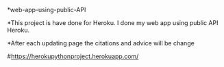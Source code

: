 *web-app-using-public-API

*This project is have done for Heroku. I done my web app using public API Heroku.

 *After each updating page the citations and advice will be change 

#https://herokupythonproject.herokuapp.com/
